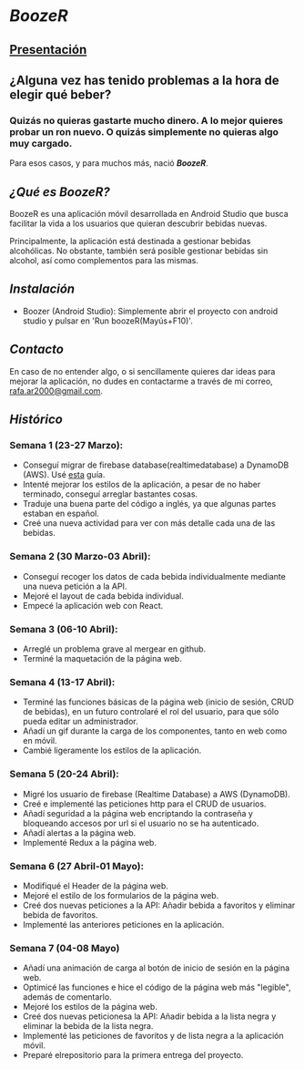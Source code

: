 # _BoozeR_
## [Presentación](https://docs.google.com/presentation/d/1V-Md0SyKP87gJIY4NDrheRQVYlVeGGNqkmiQywAaGYU/edit?usp=sharing)
## ¿Alguna vez has tenido problemas a la hora de elegir qué beber?
### Quizás no quieras gastarte mucho dinero. A lo mejor quieres probar un ron nuevo. O quizás simplemente no quieras algo muy cargado.
Para esos casos, y para muchos más, nació ***BoozeR***.

## _¿Qué es BoozeR?_
BoozeR es una aplicación móvil desarrollada en Android Studio que busca facilitar la vida a los usuarios que quieran descubrir bebidas nuevas.

Principalmente, la aplicación está destinada a gestionar bebidas alcohólicas. No obstante, también será posible gestionar bebidas sin alcohol, así como complementos para las mismas. </br>

## _Instalación_
- Boozer (Android Studio): Simplemente abrir el proyecto con android studio y pulsar en 'Run boozeR(Mayús+F10)'.

## _Contacto_
En caso de no entender algo, o si sencillamente quieres dar ideas para mejorar la aplicación, no dudes en contactarme a través de mi correo, rafa.ar2000@gmail.com.

## _Histórico_
### Semana 1 (23-27 Marzo):
- Conseguí migrar de firebase database(realtimedatabase) a DynamoDB (AWS).  Usé [esta](https://www.youtube.com/watch?v=oGWJ8xD2W6k) guía.
- Intenté mejorar los estilos de la aplicación, a pesar de no haber terminado, conseguí arreglar bastantes cosas.
- Traduje una buena parte del código a inglés, ya que algunas partes estaban en español.
- Creé una nueva actividad para ver con más detalle cada una de las bebidas.
### Semana 2 (30 Marzo-03 Abril):
- Conseguí recoger los datos de cada bebida individualmente mediante una nueva petición a la API.
- Mejoré el layout de cada bebida individual.
- Empecé la aplicación web con React.
### Semana 3 (06-10 Abril):
- Arreglé un problema grave al mergear en github.
- Terminé la maquetación de la página web.
### Semana 4 (13-17 Abril):
- Terminé las funciones básicas de la página web (inicio de sesión, CRUD de bebidas), en un futuro controlaré el rol del usuario, para que sólo pueda editar un administrador.
- Añadí un gif durante la carga de los componentes, tanto en web como en móvil.
- Cambié ligeramente los estilos de la aplicación.
### Semana 5 (20-24 Abril):
- Migré los usuario de firebase (Realtime Database) a AWS (DynamoDB).
- Creé e implementé las peticiones http para el CRUD de usuarios.
- Añadí seguridad a la página web encriptando la contraseña y bloqueando accesos por url si el usuario no se ha autenticado. 
- Añadí alertas a la página web.
- Implementé Redux a la página web.
### Semana 6 (27 Abril-01 Mayo):
- Modifiqué el Header de la página web.
- Mejoré el estilo de los formularios de la página web.
- Creé dos nuevas peticiones a la API: Añadir bebida a favoritos y eliminar bebida de favoritos.
- Implementé las anteriores peticiones en la aplicación.
### Semana 7 (04-08 Mayo)
- Añadí una animación de carga al botón de inicio de sesión en la página web.
- Optimicé las funciones e hice el código de la página web más "legible", además de comentarlo.
- Mejoré los estilos de la página web.
- Creé dos nuevas peticionesa la API: Añadir bebida a la lista negra y eliminar la bebida de la lista negra.
- Implementé las peticiones de favoritos y de lista negra a la aplicación móvil.
- Preparé elrepositorio para la primera entrega del proyecto.

